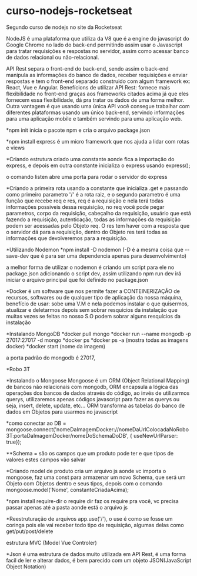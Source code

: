 # curso-nodejs-rocketseat
Segundo curso de nodejs no site da Rocketseat

NodeJS é uma plataforma que utiliza da V8 que é a engine do javascript do Google Chrome no lado do back-end
permitindo assim usar o Javascript para tratar requisições e respostas no servidor, assim como acessar banco
de dados relacional ou não-relacional.

API Rest separa o front-end do back-end, sendo assim o back-end manipula as informações do banco de dados,
receber requisições e enviar respostas e tem o front-end separado construido com algum framework ex: React,
Vue e Angular.
Benefícions de utilizar API Rest: fornece mais flexibilidade no front-end graças aos frameworks citados acima
já que eles fornecem essa flexibilidade, dá pra tratar os dados de uma forma melhor. Outra vantagem é que usando
uma única API você consegue trabalhar com diferentes plataformas usando um único back-end, servindo informações
para uma aplicação mobile e também servindo para uma aplicação web.

*npm init
inicia o pacote npm e cria o arquivo package.json

*npm install express
é um micro framework que nos ajuda a lidar com rotas e views

*Criando estrutura
criado uma constante aonde fica a importação do express, e depois em outra constante inicializa o express usando express();

o comando listen abre uma porta para rodar o servidor do express

*Criando a primeira rota
usando a constante que inicializa .get e passando como primeiro parametro '/' é a rota raiz, e o segundo parametro é uma função que recebe req e res, req é a requisição e nela terá todas informações possiveis dessa requisição, no req você pode pegar parametros, corpo da requisição, cabeçalho da requisição, usuário que está fazendo a requisição, autenticação, todas as informações da requisição podem ser acessadas pelo Objeto req. O res tem haver com a resposta que o servidor dá para a requisição, dentro do Objeto res terá todas as informações que devolveremos para a requisição.

*Utilizando Nodemon
*npm install -D nodemon (-D é a mesma coisa que --save-dev que é para ser uma dependencia apenas para desenvolvimento)

a melhor forma de utilizar o nodemon é criando um script para ele no package.json adicionando o script dev, assim utilizando npm run dev irá iniciar o arquivo principal que foi definido no package.json

*Docker
é um software que nos permite fazer a CONTEINERIZAÇÃO de recursos, softwares ou de qualquer tipo de aplicação da nossa máquina, benefício de usar: sobe uma V.M e nela podemos instalar o que quisermos, atualizar e deletarmos depois sem sobrar resquícios da instalação que muitas vezes se feitas no nosso S.O podem sobrar alguns resquícios da instalação

*Instalando MongoDB
*docker pull mongo
*docker run --name mongodb -p 27017:27017 -d mongo
*docker ps
*docker ps -a (mostra todas as imagens docker)
*docker start (nome da imagem)

a porta padrão do mongodb é 27017,

*Robo 3T

*Instalando o Mongoose
Mongoose é um ORM (Object Relational Mapping) de bancos não relacionais com mongodb, ORM encapsula a lógica das operações dos bancos de dados através do código, ao invés de utilizarmos querys, utilizaremos apenas códigos javascript para fazer as querys ou seja, insert, delete, update, etc... ORM transforma as tabelas do banco de dados em Objetos para usarmos no javascript

*como conectar ao DB =
mongoose.connect('nomeDaImagemDocker://nomeDaUrlColocadaNoRobo3T:portaDaImagemDocker/nomeDoSchemaDoDB', { useNewUrlParser: true});

**Schema = são os campos que um produto pode ter e que tipos de valores estes campos vão salvar

*Criando model de produto
cria um arquivo js aonde vc importa o mongoose, faz uma const para armazenar um novo Schema, que será um Objeto com Objetos dentro e seus tipos, depois com o comando mongoose.model('Nome', constanteCriadaAcima);

*npm install require-dir
o require dir faz os require pra você, vc precisa passar apenas até a pasta aonde está o arquivo js

*Reestruturação de arquivos
app.use('/'), o use é como se fosse um coringa pois ele vai receber todo tipo de requisição, algumas delas como get/put/post/delete

estrutura MVC (Model Vue Controler)

*Json é uma estrutura de dados muito utilizada em API Rest, é uma forma facil de ler e alterar dados, é bem parecido com um objeto JSON(JavaScript Object Notation)

